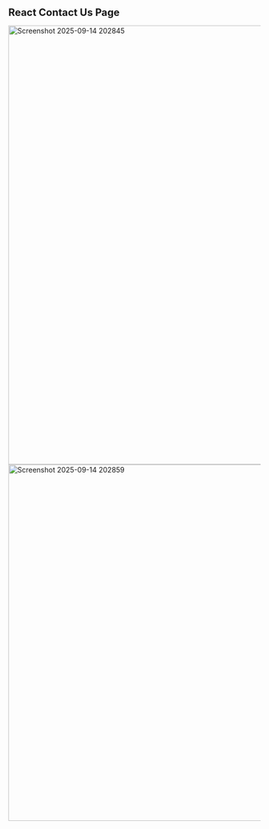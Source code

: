 <span style="font-size:20px; font-weight:bold;">React Contact Us Page</span>




<img width="1875" height="877" alt="Screenshot 2025-09-14 202845" src="https://github.com/user-attachments/assets/09e954e2-927b-47b3-a3c2-8030154b635e" />



<img width="1897" height="712" alt="Screenshot 2025-09-14 202859" src="https://github.com/user-attachments/assets/4e44472f-5420-44d0-82e4-a9bdcf79098f" />
